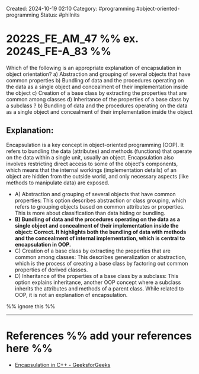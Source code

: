Created: 2024-10-19 02:10
Category: #programming #object-oriented-programming
Status: #philnits



# 2022S_FE_AM_47 %% ex. 2024S_FE-A_83 %%

Which of the following is an appropriate explanation of encapsulation in object
orientation?
a) Abstraction and grouping of several objects that have common properties
b) Bundling of data and the procedures operating on the data as a single object and
concealment of their implementation inside the object
c) Creation of a base class by extracting the properties that are common among classes
d) Inheritance of the properties of a base class by a subclass
?
b) Bundling of data and the procedures operating on the data as a single object and
concealment of their implementation inside the object
## **Explanation:**

Encapsulation is a key concept in object-oriented programming (OOP). It refers to bundling the data (attributes) and methods (functions) that operate on the data within a single unit, usually an object. Encapsulation also involves restricting direct access to some of the object's components, which means that the internal workings (implementation details) of an object are hidden from the outside world, and only necessary aspects (like methods to manipulate data) are exposed.

- A) Abstraction and grouping of several objects that have common properties:  This option describes abstraction or class grouping, which refers to grouping objects based on common attributes or properties. This is more about classification than data hiding or bundling.
- **B) Bundling of data and the procedures operating on the data as a single object and concealment of their implementation inside the object:  Correct. It highlights both the bundling of data with methods and the concealment of internal implementation, which is central to encapsulation in OOP.**
- C) Creation of a base class by extracting the properties that are common among classes:  This describes generalization or abstraction, which is the process of creating a base class by factoring out common properties of derived classes.
- D) Inheritance of the properties of a base class by a subclass: This option explains inheritance, another OOP concept where a subclass inherits the attributes and methods of a parent class. While related to OOP, it is not an explanation of encapsulation.


%% ignore this %%
<!--SR:!2025-03-18,12,270-->
---


# References %% add your references here %%
- [Encapsulation in C++ - GeeksforGeeks](https://www.geeksforgeeks.org/encapsulation-in-cpp/)